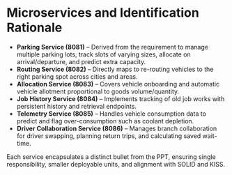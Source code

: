 # Microservices and Identification Rationale
- **Parking Service (8081)** – Derived from the requirement to manage multiple parking lots, track slots of varying sizes, allocate on arrival/departure, and predict extra capacity.
- **Routing Service (8082)** – Directly maps to re-routing vehicles to the right parking spot across cities and areas.
- **Allocation Service (8083)** – Covers vehicle onboarding and automatic vehicle allotment proportional to goods volume/quantity.
- **Job History Service (8084)** – Implements tracking of old job works with persistent history and retrieval endpoints.
- **Telemetry Service (8085)** – Handles vehicle consumption data to predict and flag over-consumption such as coolant depletion.
- **Driver Collaboration Service (8086)** – Manages branch collaboration for driver swapping, planning return trips, and calculating saved wait-time.

Each service encapsulates a distinct bullet from the PPT, ensuring single responsibility, smaller deployable units, and alignment with SOLID and KISS.
